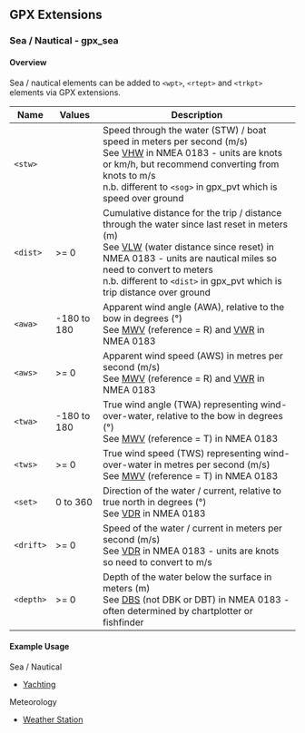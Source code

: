 ## GPX Extensions

### Sea / Nautical - gpx_sea

#### Overview

Sea / nautical elements can be added to `<wpt>`, `<rtept>` and `<trkpt>`  elements via GPX extensions.

| Name      | Values      | Description                                                  |
| --------- | ----------- | ------------------------------------------------------------ |
| `<stw>`   |             | Speed through the water (STW) / boat speed in meters per second (m/s)<br />See [VHW](https://gpsd.gitlab.io/gpsd/NMEA.html#_vhw_water_speed_and_heading) in NMEA 0183 - units are knots or km/h, but recommend converting from knots to m/s<br />n.b. different to `<sog>` in gpx_pvt which is speed over ground |
| `<dist>`  | >= 0        | Cumulative distance for the trip / distance through the water since last reset in meters (m)<br />See [VLW](https://gpsd.gitlab.io/gpsd/NMEA.html#_vlw_distance_traveled_through_water) (water distance since reset) in NMEA 0183 - units are nautical miles so need to convert to meters<br />n.b. different to `<dist>` in gpx_pvt which is trip distance over ground |
| `<awa>`   | -180 to 180 | Apparent wind angle (AWA), relative to the bow in degrees (°)<br />See [MWV](https://gpsd.gitlab.io/gpsd/NMEA.html#_mwv_wind_speed_and_angle) (reference = R) and [VWR](https://gpsd.gitlab.io/gpsd/NMEA.html#_vwr_relative_wind_speed_and_angle) in NMEA 0183 |
| `<aws>`   | >= 0        | Apparent wind speed (AWS) in metres per second (m/s)<br />See [MWV](https://gpsd.gitlab.io/gpsd/NMEA.html#_mwv_wind_speed_and_angle) (reference = R) and [VWR](https://gpsd.gitlab.io/gpsd/NMEA.html#_vwr_relative_wind_speed_and_angle) in NMEA 0183 |
| `<twa>`   | -180 to 180 | True wind angle (TWA) representing wind-over-water, relative to the bow in degrees (°)<br />See [MWV](https://gpsd.gitlab.io/gpsd/NMEA.html#_mwv_wind_speed_and_angle) (reference = T) in NMEA 0183 |
| `<tws>`   | >= 0        | True wind speed (TWS) representing wind-over-water in metres per second (m/s)<br />See [MWV](https://gpsd.gitlab.io/gpsd/NMEA.html#_mwv_wind_speed_and_angle) (reference = T) in NMEA 0183 |
| `<set>`   | 0 to 360    | Direction of the water / current, relative to true north in degrees (°)<br />See [VDR](https://gpsd.gitlab.io/gpsd/NMEA.html#_vdr_set_and_drift) in NMEA 0183 |
| `<drift>` | >= 0        | Speed of the water / current in meters per second (m/s)<br />See [VDR](https://gpsd.gitlab.io/gpsd/NMEA.html#_vdr_set_and_drift) in NMEA 0183 - units are knots so need to convert to m/s |
| `<depth>` | >= 0        | Depth of the water below the surface in meters (m)<br />See [DBS](https://gpsd.gitlab.io/gpsd/NMEA.html#_dbs_depth_below_surface) (not DBK or DBT) in NMEA 0183 - often determined by chartplotter or fishfinder |



#### Example Usage

Sea / Nautical

- [Yachting](../examples/sea/yacht.md)

Meteorology

- [Weather Station](../examples/met/weather.md)

